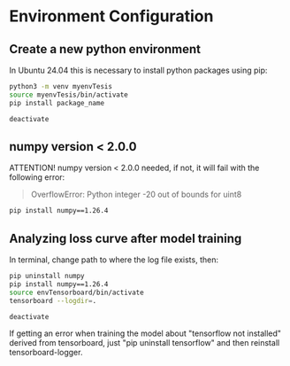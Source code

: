 # Environment Configuration

## Create a new python environment
In Ubuntu 24.04 this is necessary to install python packages using pip:
```bash
python3 -m venv myenvTesis
source myenvTesis/bin/activate
pip install package_name

deactivate
```

## numpy version < 2.0.0
ATTENTION! numpy version < 2.0.0 needed, if not, it will fail with the following error:
> OverflowError: Python integer -20 out of bounds for uint8

```bash
pip install numpy==1.26.4
```

## Analyzing loss curve after model training
In terminal, change path to where the log file exists, then:

```bash
pip uninstall numpy
pip install numpy==1.26.4
source envTensorboard/bin/activate
tensorboard --logdir=.

deactivate
```

If getting an error when training the model about "tensorflow not installed" derived from tensorboard, just "pip uninstall tensorflow" and then reinstall tensorboard-logger.
